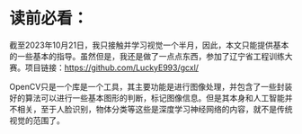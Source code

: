 # **读前必看：**
截至2023年10月21日，我只接触并学习视觉一个半月，因此，本文只能提供基本的一些基本的指导。虽然但是，我还是做了一点点东西，参加了辽宁省工程训练大赛。项目链接：https://github.com/LuckyE993/gcxl/  

OpenCV只是一个库是一个工具，其主要功能是进行图像处理，并包含了一些封装好的算法可以进行一些基本图形的判断，标记图像信息。但是其本身和人工智能并不相关，至于人脸识别，物体分类等这些是深度学习神经网络的内容，就不是传统视觉的范围了。
